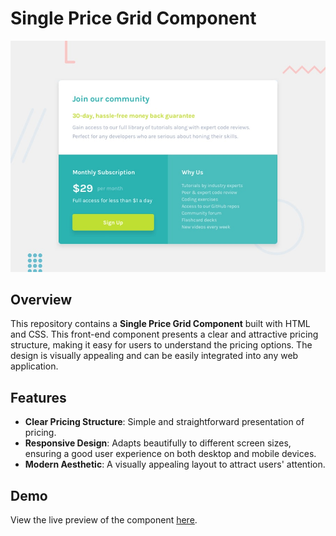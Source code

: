 # Single Price Grid Component  

![Price Grid Component Preview](./design/desktop-preview.jpg)  

## Overview  

This repository contains a **Single Price Grid Component** built with HTML and CSS. This front-end component presents a clear and attractive pricing structure, making it easy for users to understand the pricing options. The design is visually appealing and can be easily integrated into any web application.  

## Features  

- **Clear Pricing Structure**: Simple and straightforward presentation of pricing.  
- **Responsive Design**: Adapts beautifully to different screen sizes, ensuring a good user experience on both desktop and mobile devices.  
- **Modern Aesthetic**: A visually appealing layout to attract users' attention.  

## Demo
View the live preview of the component [here](https://arbaz93.github.io/price-component/).
